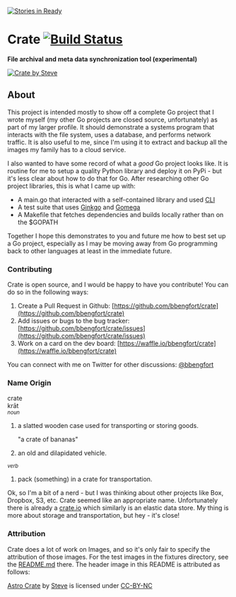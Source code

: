 [![Stories in Ready](https://badge.waffle.io/bbengfort/crate.png?label=ready&title=Ready)](https://waffle.io/bbengfort/crate)
# Crate [![Build Status][travis_img]][travis_href]

**File archival and meta data synchronization tool (experimental)**

[![Crate by Steve][crate.jpg]][crate.jpg]


## About

This project is intended mostly to show off a complete Go project that I wrote myself (my other Go projects are closed source, unfortunately) as part of my larger profile. It should demonstrate a systems program that interacts with the file system, uses a database, and performs network traffic. It is also useful to me, since I'm using it to extract and backup all the images my family has to a cloud service.

I also wanted to have some record of what a _good_ Go project looks like. It is routine for me to setup a quality Python library and deploy it on PyPi - but it's less clear about how to do that for Go. After researching other Go project libraries, this is what I came up with:

- A main.go that interacted with a self-contained library and used [CLI][cli]
- A test suite that uses [Ginkgo][ginkgo] and [Gomega](gomega)
- A Makefile that fetches dependencies and builds locally rather than on the $GOPATH

Together I hope this demonstrates to you and future me how to best set up a Go project, especially as I may be moving away from Go programming back to other languages at least in the immediate future.

### Contributing

Crate is open source, and I would be happy to have you contribute! You can do so in the following ways:

1. Create a Pull Request in Github: [https://github.com/bbengfort/crate](https://github.com/bbengfort/crate)
2. Add issues or bugs to the bug tracker: [https://github.com/bbengfort/crate/issues](https://github.com/bbengfort/crate/issues)
3. Work on a card on the dev board: [https://waffle.io/bbengfort/crate](https://waffle.io/bbengfort/crate)

You can connect with me on Twitter for other discussions: [@bbengfort](https://twitter.com/bbengfort)

### Name Origin

crate<br />
krāt<br />
<small><em>noun</em></small>

1. a slatted wooden case used for transporting or storing goods.

    "a crate of bananas"

2. an old and dilapidated vehicle.

<small><em>verb</em></small>

1. pack (something) in a crate for transportation.

Ok, so I'm a bit of a nerd - but I was thinking about other projects like Box, Dropbox, S3, etc. Crate seemed like an appropriate name. Unfortunately there is already a [crate.io](https://crate.io/) which similarly is an elastic data store. My thing is more about storage and transportation, but hey - it's close! 

### Attribution

Crate does a lot of work on Images, and so it's only fair to specify the attribution of those images. For the test images in the fixtures directory, see the [README.md](fixtures/README.md) there. The header image in this README is attributed as follows:

[Astro Crate](https://flic.kr/p/4LvZAE) by [Steve](https://www.flickr.com/photos/3dking/) is licensed under [CC-BY-NC](https://creativecommons.org/licenses/by-nc/2.0/)

<!-- Link References -->

[travis_img]: https://travis-ci.org/bbengfort/crate.svg
[travis_href]: https://travis-ci.org/bbengfort/crate
[crate.jpg]: fixtures/crate.jpg
[cli]: https://github.com/codegangsta/cli
[ginkgo]: https://github.com/onsi/ginkgo
[gomega]: https://github.com/onsi/gomgea

